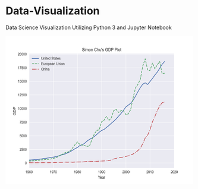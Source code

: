 # Data-Visualization
Data Science Visualization
Utilizing Python 3 and Jupyter Notebook

<p align="center">
  <img src=https://github.com/schu-lab/Data-Visualization/blob/main/Matplotlib/GPD-1960-2020-Plot.png alt="animated" height="400" />
</p>
